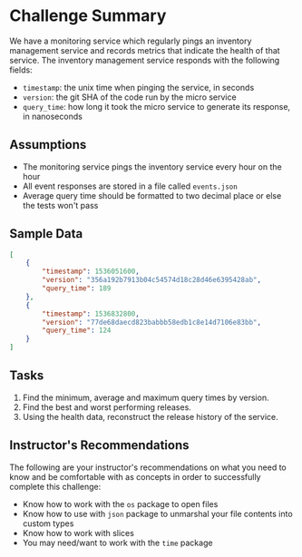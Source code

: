 # Challenge Summary
We have a monitoring service which regularly pings an inventory management service and records metrics that indicate the health of that service. The inventory management service responds with the following fields:

- `timestamp`: the unix time when pinging the service, in seconds
- `version`: the git SHA of the code run by the micro service
- `query_time`: how long it took the micro service to generate its response, in nanoseconds

## Assumptions

- The monitoring service pings the inventory service every hour on the hour
- All event responses are stored in a file called `events.json`
- Average query time should be formatted to two decimal place or else the tests won't pass

## Sample Data

```json
[
    {
        "timestamp": 1536051600,
        "version": "356a192b7913b04c54574d18c28d46e6395428ab",
        "query_time": 189
    },
    {
        "timestamp": 1536832800,
        "version": "77de68daecd823babbb58edb1c8e14d7106e83bb",
        "query_time": 124
    }
]
```

## Tasks

1. Find the minimum, average and maximum query times by version.
2. Find the best and worst performing releases.
3. Using the health data, reconstruct the release history of the service.

## Instructor's Recommendations

The following are your instructor's recommendations on what you need to know and be comfortable with as concepts in order to successfully complete this challenge:

- Know how to work with the `os` package to open files
- Know how to use with `json` package to unmarshal your file contents into custom types
- Know how to work with slices
- You may need/want to work with the `time` package